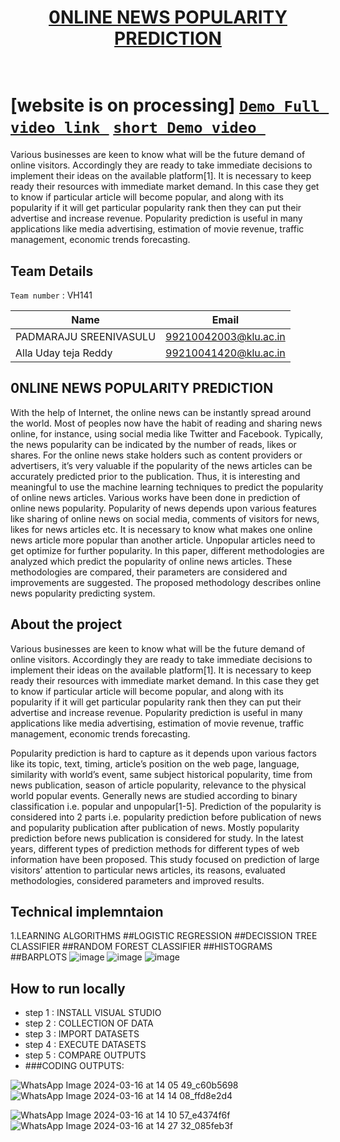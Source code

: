 <h1 align="center" style="border-bottom: none">
    <b>
        <a href="https://www.google.com"> 0NLINE NEWS POPULARITY PREDICTION </a><br>
    </b>
    <br>
</h1>

# [website is on processing] [`Demo Full video link `](https://drive.google.com/file/d/1kNWZ2iRQ_l68WEZsVBFz681BjmNK_gm9/view?usp=drivesdk) [`short Demo video `](https://drive.google.com/file/d/1imKmVRBXItNGZ3cfgpVrx2MZEqh6V2E_/view?usp=drivesdk) 
Various businesses are keen to know what will be the
future demand of online visitors. Accordingly they are
ready to take immediate decisions to implement their
ideas on the available platform[1]. It is necessary to
keep ready their resources with immediate market
demand. In this case they get to know if particular
article will become popular, and along with its
popularity if it will get particular popularity rank then
they can put their advertise and increase revenue.
Popularity prediction is useful in many applications
like media advertising, estimation of movie revenue,
traffic management, economic trends forecasting.

## Team Details
`Team number` : VH141

| Name    | Email           |
|---------|-----------------|
| PADMARAJU SREENIVASULU | 99210042003@klu.ac.in |
| Alla Uday teja Reddy | 99210041420@klu.ac.in |


## 0NLINE NEWS POPULARITY PREDICTION
With the help of Internet, the online news can
be instantly spread around the world. Most of peoples
now have the habit of reading and sharing news online,
for instance, using social media like Twitter and
Facebook. Typically, the news popularity can be
indicated by the number of reads, likes or shares. For the
online news stake holders such as content providers or
advertisers, it’s very valuable if the popularity of the
news articles can be accurately predicted prior to the
publication. Thus, it is interesting and meaningful to use
the machine learning techniques to predict the
popularity of online news articles. Various works have
been done in prediction of online news popularity.
Popularity of news depends upon various features like
sharing of online news on social media, comments of
visitors for news, likes for news articles etc. It is necessary
to know what makes one online news article more
popular than another article. Unpopular articles need to
get optimize for further popularity. In this paper,
different methodologies are analyzed which predict the
popularity of online news articles. These methodologies
are compared, their parameters are considered and
improvements are suggested. The proposed methodology
describes online news popularity predicting system.
## About the project
Various businesses are keen to know what will be the
future demand of online visitors. Accordingly they are
ready to take immediate decisions to implement their
ideas on the available platform[1]. It is necessary to
keep ready their resources with immediate market
demand. In this case they get to know if particular
article will become popular, and along with its
popularity if it will get particular popularity rank then
they can put their advertise and increase revenue.
Popularity prediction is useful in many applications
like media advertising, estimation of movie revenue,
traffic management, economic trends forecasting.

Popularity prediction is hard to capture as it depends
upon various factors like its topic, text, timing, article’s
position on the web page, language, similarity with
world’s event, same subject historical popularity, time
from news publication, season of article popularity,
relevance to the physical world popular events.
Generally news are studied according to binary
classification i.e. popular and unpopular[1-5].
Prediction of the popularity is considered into 2 parts
i.e. popularity prediction before publication of news
and popularity publication after publication of news.
Mostly popularity prediction before news publication is
considered for study. In the latest years, different types
of prediction methods for different types of web
information have been proposed. This study focused on
prediction of large visitors’ attention to particular news
articles, its reasons, evaluated methodologies,
considered parameters and improved results.


## Technical implemntaion 
1.LEARNING ALGORITHMS
##LOGISTIC REGRESSION
##DECISSION TREE CLASSIFIER
##RANDOM FOREST CLASSIFIER
##HISTOGRAMS
##BARPLOTS
![image](https://github.com/sreenivasulu24/prediction-of-online-news-papers/assets/146754674/9bd0b574-3a87-4c2e-89a7-7876a123708b)
![image](https://github.com/sreenivasulu24/prediction-of-online-news-papers/assets/146754674/d2bc5b56-066f-4cd8-8932-a3aa1b9ef3c9)
![image](https://github.com/sreenivasulu24/prediction-of-online-news-papers/assets/146754674/6107c82e-8e71-4046-9f92-2fd9c267e559)
## How to run locally 
 
- step 1 : INSTALL VISUAL STUDIO
- step 2 : COLLECTION OF DATA
- step 3 : IMPORT DATASETS
- step 4 : EXECUTE DATASETS
- step 5 : COMPARE OUTPUTS
- ###CODING OUTPUTS:

![WhatsApp Image 2024-03-16 at 14 05 49_c60b5698](https://github.com/sreenivasulu24/prediction-of-online-news-papers/assets/146754674/d036c96c-264a-4705-bacb-22a378099389)
![WhatsApp Image 2024-03-16 at 14 14 08_ffd8e2d4](https://github.com/sreenivasulu24/prediction-of-online-news-papers/assets/146754674/8912440b-5e0a-4996-ac1f-009b801963de)

![WhatsApp Image 2024-03-16 at 14 10 57_e4374f6f](https://github.com/sreenivasulu24/prediction-of-online-news-papers/assets/146754674/2951e486-7ce4-4611-98b5-b297dfadab64)
![WhatsApp Image 2024-03-16 at 14 27 32_085feb3f](https://github.com/sreenivasulu24/prediction-of-online-news-papers/assets/146754674/22806a42-cfa5-453d-8a15-13e709aac2d2)



 




